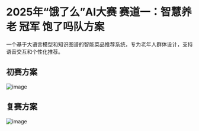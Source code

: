 # 2025年“饿了么”AI大赛 赛道一：智慧养老 冠军 饱了吗队方案

一个基于大语言模型和知识图谱的智能菜品推荐系统，专为老年人群体设计，支持语音交互和个性化推荐。

## 初赛方案
![image](https://github.com/user-attachments/assets/dc12911b-3632-4c67-a44f-48335f0fcbe0)

## 复赛方案
![image](https://github.com/user-attachments/assets/c0d68684-1352-49a0-a28c-e899f295a2a7)

        

